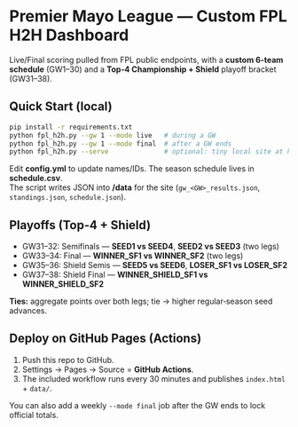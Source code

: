 # Premier Mayo League — Custom FPL H2H Dashboard

Live/Final scoring pulled from FPL public endpoints, with a **custom 6‑team schedule** (GW1–30) and a **Top‑4 Championship + Shield** playoff bracket (GW31–38).

## Quick Start (local)
```bash
pip install -r requirements.txt
python fpl_h2h.py --gw 1 --mode live   # during a GW
python fpl_h2h.py --gw 1 --mode final  # after a GW ends
python fpl_h2h.py --serve              # optional: tiny local site at http://127.0.0.1:8765
```

Edit **config.yml** to update names/IDs. The season schedule lives in **schedule.csv**.  
The script writes JSON into **/data** for the site (`gw_<GW>_results.json`, `standings.json`, `schedule.json`).

## Playoffs (Top‑4 + Shield)
- GW31–32: Semifinals — **SEED1 vs SEED4**, **SEED2 vs SEED3** (two legs)
- GW33–34: Final — **WINNER_SF1 vs WINNER_SF2** (two legs)
- GW35–36: Shield Semis — **SEED5 vs SEED6**, **LOSER_SF1 vs LOSER_SF2**
- GW37–38: Shield Final — **WINNER_SHIELD_SF1 vs WINNER_SHIELD_SF2**

**Ties:** aggregate points over both legs; tie → higher regular‑season seed advances.

## Deploy on GitHub Pages (Actions)
1. Push this repo to GitHub.  
2. Settings → Pages → Source = **GitHub Actions**.  
3. The included workflow runs every 30 minutes and publishes `index.html` + `data/`.

You can also add a weekly `--mode final` job after the GW ends to lock official totals.
